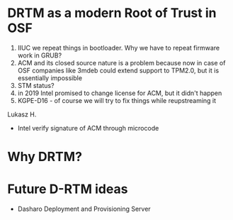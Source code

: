 # DRTM as a modern Root of Trust in OSF

1. IIUC we repeat things in  bootloader. Why we have to repeat firmware work in GRUB?
2. ACM and its closed source nature is a problem because now in case of OSF companies like 3mdeb could extend support to TPM2.0, but it is essentially impossible
3. STM status?
4. in 2019 Intel promised to change license for ACM, but it didn't happen
5. KGPE-D16 - of course we will try to fix things while reupstreaming it

Lukasz H.
- Intel verify signature of ACM through microcode

# Why DRTM?

# Future D-RTM ideas

- Dasharo Deployment and Provisioning Server
